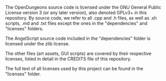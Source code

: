 The OpenDungeons source code is licensed under the GNU General Public License version 3 (or any later version), also denoted GPLv3+ in this repository.
By source code, we refer to all .cpp and .h files, as well as .sh scripts, .md and .txt files except the ones in the "dependencies" and "licenses" folders.

The AngelScript source code included in the "dependencies" folder is licensed under the zlib license.

The other files (art assets, GUI scripts) are covered by their respective licenses, listed in detail in the CREDITS file of this repository.

The full text of all licenses used by this project can be found in the "licenses" folder.
